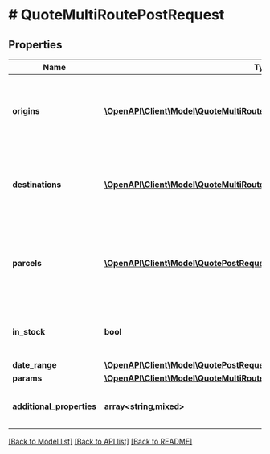 # # QuoteMultiRoutePostRequest

## Properties

Name | Type | Description | Notes
------------ | ------------- | ------------- | -------------
**origins** | [**\OpenAPI\Client\Model\QuoteMultiRoutePostRequestOriginsInner[]**](QuoteMultiRoutePostRequestOriginsInner.md) | A list of locations details from which the items should be picked up. |
**destinations** | [**\OpenAPI\Client\Model\QuoteMultiRoutePostRequestOriginsInner[]**](QuoteMultiRoutePostRequestOriginsInner.md) | A list of locations details to which the items should be delivered. |
**parcels** | [**\OpenAPI\Client\Model\QuotePostRequestParcelsInner[]**](QuotePostRequestParcelsInner.md) | The list of parcels that should be picked up and dropped off in this delivery. |
**in_stock** | **bool** | Are all the items in stock (may affect the proposals) | [default to true]
**date_range** | [**\OpenAPI\Client\Model\QuotePostRequestDestinationLocationsInnerDeliverySlot**](QuotePostRequestDestinationLocationsInnerDeliverySlot.md) |  |
**params** | [**\OpenAPI\Client\Model\QuoteMultiRoutePostRequestParams**](QuoteMultiRoutePostRequestParams.md) |  | [optional]
**additional_properties** | **array<string,mixed>** | Additional properties for the order | [optional]

[[Back to Model list]](../../README.md#models) [[Back to API list]](../../README.md#endpoints) [[Back to README]](../../README.md)
